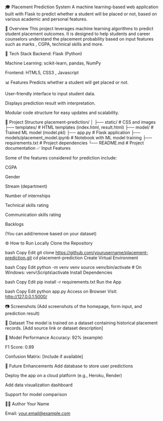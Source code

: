 🎓 Placement Prediction System
A machine learning-based web application built with Flask to predict whether a student will be placed or not, based on various academic and personal features.

🚀 Overview
This project leverages machine learning algorithms to predict student placement outcomes. It is designed to help students and career counselors understand the placement probability based on input features such as marks , CGPA, technical skills and more.

🔧 Tech Stack
Backend: Flask (Python)

Machine Learning: scikit-learn, pandas, NumPy

Frontend: HTML5, CSS3 , Javascript 

📊 Features
Predicts whether a student will get placed or not.

User-friendly interface to input student data.

Displays prediction result with interpretation.

Modular code structure for easy updates and scalability.

📁 Project Structure
placement-prediction/
│
├── static/                # CSS and images
├── templates/             # HTML templates (index.html, result.html)
├── model/                 # Trained ML model (model.pkl)
├── app.py                 # Flask application
├── models/placement_model.ipynb  # Notebook with ML model training
├── requirements.txt       # Project dependencies
└── README.md              # Project documentation
✅ Input Features

Some of the features considered for prediction include:

CGPA

Gender

Stream (department)

Number of internships

Technical skills rating

Communication skills rating

Backlogs

(You can add/remove based on your dataset)

⚙️ How to Run Locally
Clone the Repository

bash
Copy
Edit
git clone https://github.com/yourusername/placement-prediction.git
cd placement-prediction
Create Virtual Environment

bash
Copy
Edit
python -m venv venv
source venv/bin/activate  # On Windows: venv\Scripts\activate
Install Dependencies

bash
Copy
Edit
pip install -r requirements.txt
Run the App

bash
Copy
Edit
python app.py
Access on Browser
Visit: http://127.0.0.1:5000/

📷 Screenshots
(Add screenshots of the homepage, form input, and prediction result)

📂 Dataset
The model is trained on a dataset containing historical placement records. [Add source link or dataset description]

🤖 Model Performance
Accuracy: 92% (example)

F1 Score: 0.89

Confusion Matrix: [Include if available]

📌 Future Enhancements
Add database to store user predictions

Deploy the app on a cloud platform (e.g., Heroku, Render)

Add data visualization dashboard

Support for model comparison

🙋‍♂️ Author
Your Name

Email: your.email@example.com
